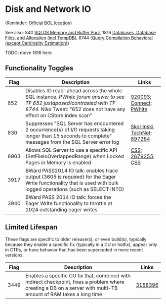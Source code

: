 # Disk and Network IO

(Reminder: [Official BOL location](http://technet.microsoft.com/en-us/library/ms188396.aspx))

See also: 840 [SQLOS Memory and Buffer Pool](https://github.com/AaronMorelli/SQLServerTraceFlags/blob/master/Categories/MemBuf.md), 
1816 [Databases, Database Files, and Allocation (incl TempDB)](https://github.com/AaronMorelli/SQLServerTraceFlags/blob/master/Categories/DBsFiles.md), 
8744  ([Query Compilation Behavioral (except Cardinality Estimation)](https://github.com/AaronMorelli/SQLServerTraceFlags/blob/master/Categories/CompBehav.md))

TODO: move 1816 here.

## Functionality Toggles

| Flag | Description | Links |
| ---------- | ----------- | -------- |
| 652 | Disables IO read-ahead across the whole SQL instance. *PWhite forum answer to see TF 652 juxtaposed/contrasted with TF 8744.* Niko Tweet: "652 does not have any effect on CStore index scan" | [920093](https://support.microsoft.com/en-us/kb/920093); [Connect](https://connect.microsoft.com/SQLServer/feedback/details/780194/make-dbcc-trace-flags-available-as-option-querytraceon); [PWhite](https://answers.sqlperformance.com/questions/392/there-are-2-identical-worksets-in-question-this-is.html) | 
| 830 | Suppresses "SQL Server has encountered 2 occurrence(s) of I/O requests taking longer than 15 seconds to complete" messages from the SQL Server error log | [Skorlinski](https://blogs.msdn.microsoft.com/chrissk/2008/06/19/io-requests-taking-longer-than-15-seconds-to-complete-on-file/); [TechNet](https://technet.microsoft.com/en-us/library/aa175396%28v=SQL.80%29.aspx?f=255&MSPPError=-2147217396); [897284](https://support.microsoft.com/en-us/kb/897284) | 
| 8903 | Allows SQL Server to use a specific API (SetFileIoOverlappedRange) when Locked Pages in Memory is enabled | [CSS](https://blogs.msdn.microsoft.com/psssql/2012/03/20/setfileiooverlappedrange-can-lead-to-unexpected-behavior-for-sql-server-2008-r2-or-sql-server-2012-denali/); [2679255](https://support.microsoft.com/en-us/kb/2679255); [CSS](https://blogs.msdn.microsoft.com/psssql/2013/10/16/every-time-i-attach-database-sql-logs-error-1314-for-setfileiooverlappedrange/) | 
| 3917 | BWard PASS2014 IO talk: enables trace output (3605 is required) for the Eager Write functionality that is used with bulk logged operations (such as SELECT INTO) | | 
| 3940 | BWard PASS 2014 IO talk: forces the Eager Write functionality to throttle at 1024 outstanding eager writes | | 





## Limited Lifespan
These flags are specific to older release(s), or even build(s), typically because they enable a specific fix (typically in a CU or hotfix), appear only in CTPs, 
or have behavior that has been superceded in more recent versions.

| Flag | Description | Links |
| ---------- | ----------- | -------- |
| 3449 | Enables a specific CU fix that, combined with indirect checkpoint, fixes a problem where creating a DB on a server with multi-TB amount of RAM takes a long time | [3158396](https://support.microsoft.com/en-us/kb/3158396) | 
